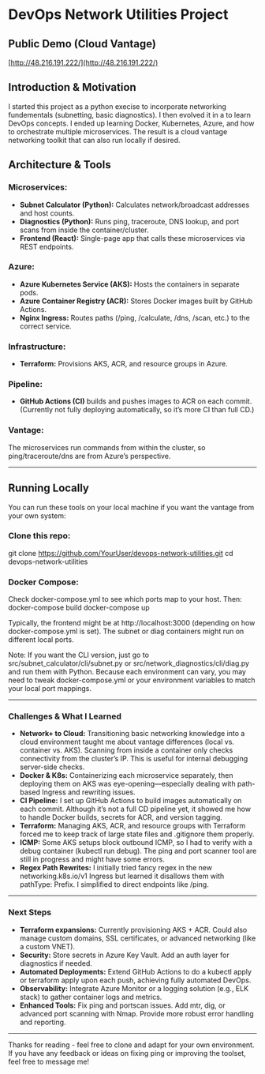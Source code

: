 # DevOps Network Utilities Project

## Public Demo (Cloud Vantage)
[http://48.216.191.222/](http://48.216.191.222/)

## Introduction & Motivation
I started this project as a python execise to incorporate networking fundementals (subnetting, basic diagnostics). I then evolved it in a to learn DevOps concepts. I ended up learning Docker, Kubernetes, Azure, and how to orchestrate multiple microservices. The result is a cloud vantage networking toolkit that can also run locally if desired.

## Architecture & Tools

### Microservices:
- **Subnet Calculator (Python):** Calculates network/broadcast addresses and host counts.
- **Diagnostics (Python):** Runs ping, traceroute, DNS lookup, and port scans from inside the container/cluster.
- **Frontend (React):** Single-page app that calls these microservices via REST endpoints.

### Azure:
- **Azure Kubernetes Service (AKS):** Hosts the containers in separate pods.
- **Azure Container Registry (ACR):** Stores Docker images built by GitHub Actions.
- **Nginx Ingress:** Routes paths (/ping, /calculate, /dns, /scan, etc.) to the correct service.

### Infrastructure:
- **Terraform:** Provisions AKS, ACR, and resource groups in Azure.

### Pipeline:
- **GitHub Actions (CI)** builds and pushes images to ACR on each commit.  
  (Currently not fully deploying automatically, so it’s more CI than full CD.)

### Vantage:
The microservices run commands from within the cluster, so ping/traceroute/dns are from Azure’s perspective.

---

## Running Locally
You can run these tools on your local machine if you want the vantage from your own system:

### Clone this repo:
git clone https://github.com/YourUser/devops-network-utilities.git
cd devops-network-utilities

### Docker Compose:
Check docker-compose.yml to see which ports map to your host. Then:
docker-compose build
docker-compose up

Typically, the frontend might be at http://localhost:3000 (depending on how docker-compose.yml is set).
The subnet or diag containers might run on different local ports.

Note: If you want the CLI version, just go to src/subnet_calculator/cli/subnet.py or src/network_diagnostics/cli/diag.py and run them with Python. 
Because each environment can vary, you may need to tweak docker-compose.yml or your environment variables to match your local port mappings.

---

### Challenges & What I Learned
- **Network+ to Cloud:** Transitioning basic networking knowledge into a cloud environment taught me about vantage differences (local vs. container vs. AKS). Scanning from inside a container only checks connectivity from the cluster’s IP. This is useful for internal debugging server-side checks.
- **Docker & K8s:** Containerizing each microservice separately, then deploying them on AKS was eye-opening—especially dealing with path-based Ingress and rewriting issues.
- **CI Pipeline:** I set up GitHub Actions to build images automatically on each commit. Although it’s not a full CD pipeline yet, it showed me how to handle Docker builds, secrets for ACR, and version tagging.
- **Terraform:** Managing AKS, ACR, and resource groups with Terraform forced me to keep track of large state files and .gitignore them properly.
- **ICMP:** Some AKS setups block outbound ICMP, so I had to verify with a debug container (kubectl run debug). The ping and port scanner tool are still in progress and might have some errors.
- **Regex Path Rewrites:** I initially tried fancy regex in the new networking.k8s.io/v1 Ingress but learned it disallows them with pathType: Prefix. I simplified to direct endpoints like /ping.

---

### Next Steps
- **Terraform expansions:**
Currently provisioning AKS + ACR. Could also manage custom domains, SSL certificates, or advanced networking (like a custom VNET).
- **Security:**
Store secrets in Azure Key Vault. Add an auth layer for diagnostics if needed.
- **Automated Deployments:**
Extend GitHub Actions to do a kubectl apply or terraform apply upon each push, achieving fully automated DevOps.
- **Observability:**
Integrate Azure Monitor or a logging solution (e.g., ELK stack) to gather container logs and metrics.
- **Enhanced Tools:**
Fix ping and portscan issues. Add mtr, dig, or advanced port scanning with Nmap. Provide more robust error handling and reporting.

---

Thanks for reading - feel free to clone and adapt for your own environment. If you have any feedback or ideas on fixing ping or improving the toolset, feel free to message me!
